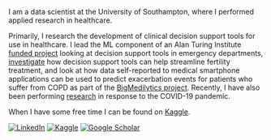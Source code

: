 
I am a data scientist at the University of Southampton, where I performed applied research in healthcare.

Primarily, I research the development of clinical decision support tools for use in healthcare. I lead the ML component of an Alan Turing Institute [funded project](https://www.turing.ac.uk/research/research-projects/decision-support-algorithms-emergency-departments) looking at decision support tools in emergency departments, [investigate](https://www.ecs.soton.ac.uk/news/6795) how decision support tools can help streamline fertility treatment, and look at how data self-reported to medical smartphone applications can be used to predict exacerbation events for patients who suffer from COPD as part of the [BigMedilytics project](https://www.bigmedilytics.eu/). Recently, I have also been performing [research](https://www.medrxiv.org/content/10.1101/2020.11.06.20225938v1) in response to the COVID-19 pandemic.

When I have some free time I can be found on [Kaggle](https://www.kaggle.com/fchmiel).

[![LinkedIn](https://img.shields.io/badge/LinkedIn-%230077B5.svg?&style=for-the-badge&logo=Linkedin&logoColor=white)](https://www.linkedin.com/in/francis-chmiel-104a52a8/)
[![Kaggle](https://img.shields.io/badge/kaggle-%2320BEFF.svg?&style=for-the-badge&logo=kaggle&logoColor=white)](https://www.kaggle.com/fchmiel)
[![Google Scholar](https://img.shields.io/badge/-Google_Scholar-informational.svg?&style=for-the-badge&logoColor=white)](https://scholar.google.com/citations?user=6dDtnEsAAAAJ&hl=en)

